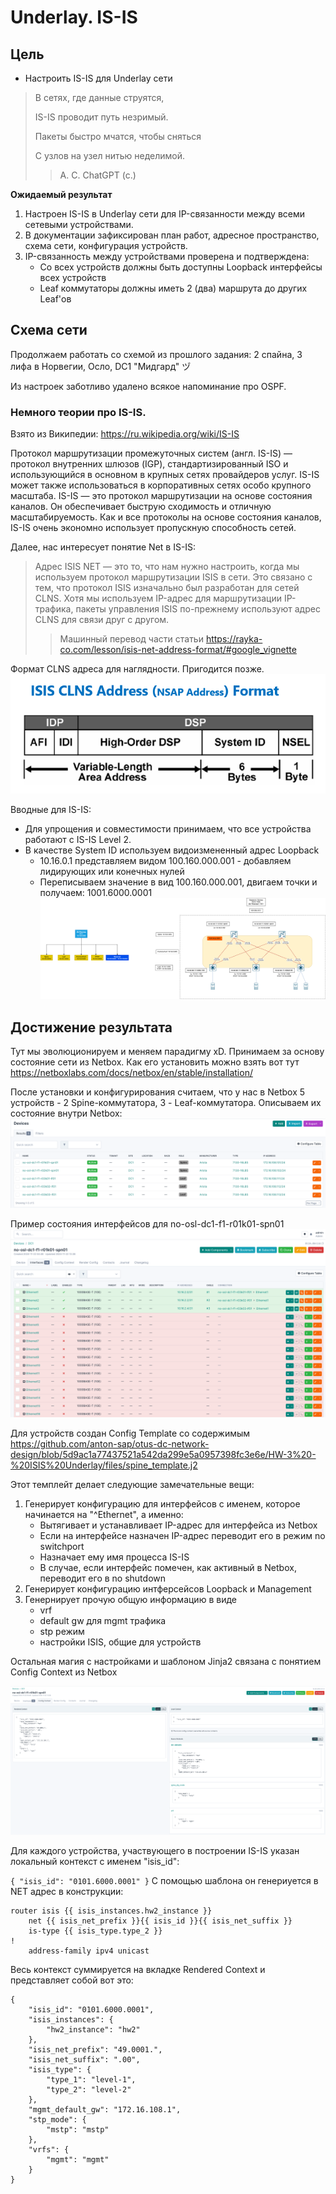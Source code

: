 # Underlay. IS-IS

## Цель
* Настроить IS-IS для Underlay сети
>В сетях, где данные струятся,
> 
>IS-IS проводит путь незримый.
> 
>Пакеты быстро мчатся, чтобы сняться
> 
>С узлов на узел нитью неделимой.
>> А. С. ChatGPT (c.)

**Ожидаемый результат**
1. Настроен IS-IS в Underlay сети для IP-связанности между всеми сетевыми устройствами.
2. В документации зафиксирован план работ, адресное пространство, схема сети, конфигурация устройств.
3. IP-связанность между устройствами проверена и подтверждена:
   * Со всех устройств должны быть доступны Loopback интерфейсы всех устройств
   * Leaf коммутаторы должны иметь 2 (два) маршрута до других Leaf'ов

## Схема сети

Продолжаем работать со схемой из прошлого задания: 2 спайна, 3 лифа в Норвегии, Осло, DC1 "Мидгард" ヅ

Из настроек заботливо удалено всякое напоминание про OSPF.

### Немного теории про IS-IS.
Взято из Википедии: https://ru.wikipedia.org/wiki/IS-IS

Протокол маршрутизации промежуточных систем (англ. IS-IS) — протокол внутренних шлюзов (IGP), стандартизированный ISO и использующийся в основном в крупных сетях провайдеров услуг. IS-IS может также использоваться в корпоративных сетях особо крупного масштаба. IS-IS — это протокол маршрутизации на основе состояния каналов. Он обеспечивает быструю сходимость и отличную масштабируемость. Как и все протоколы на основе состояния каналов, IS-IS очень экономно использует пропускную способность сетей.

Далее, нас интересует понятие Net в IS-IS:

>Адрес ISIS NET — это то, что нам нужно настроить, когда мы используем протокол маршрутизации ISIS в сети.
>Это связано с тем, что протокол ISIS изначально был разработан для сетей CLNS. Хотя мы используем IP-адрес для маршрутизации IP-трафика, пакеты управления ISIS по-прежнему используют адрес CLNS для связи друг с другом.
>> Машинный перевод части статьи https://rayka-co.com/lesson/isis-net-address-format/#google_vignette

Формат CLNS адреса для наглядности. Пригодится позже.
![](images/ISIS_clns.png)

Вводные для IS-IS:
   * Для упрощения и совместимости принимаем, что все устройства работают с IS-IS Level 2.
   * В качестве System ID используем видоизмененный адрес Loopback
     * 10.16.0.1 представляем видом 100.160.000.001 - добавляем лидирующих или конечных нулей
     * Переписываем значение в вид 100.160.000.001, двигаем точки и получаем: 1001.6000.0001
![](images/HW-3-map.png)

## Достижение результата

Тут мы эволюционируем и меняем парадигму xD. Принимаем за основу состояние сети из Netbox. Как его установить можно взять вот тут https://netboxlabs.com/docs/netbox/en/stable/installation/

После установки и конфигурирования считаем, что у нас в Netbox 5 устройств - 2 Spine-коммутатора, 3 - Leaf-коммутатора. Описываем их состояние внутри Netbox:
![](images/nb-devices.png)

Пример состояния интерфейсов для no-osl-dc1-f1-r01k01-spn01
![](images/no-osl-dc1-f1-r01k01-spn01_interfaces.png)

Для устройств создан Config Template со содержимым https://github.com/anton-sap/otus-dc-network-design/blob/5d9ac1a77437521a542da299e5a0957398fc3e6e/HW-3%20-%20ISIS%20Underlay/files/spine_template.j2

Этот темплейт делает следующие замечательные вещи:
1. Генерирует конфигурацию для интерфейсов с именем, которое начинается на "^Ethernet", а именно:
   * Вытягивает и устанавливает IP-адрес для интерфейса из Netbox
   * Если на интерфейсе назначен IP-адрес переводит его в режим no switchport
   * Назначает ему имя процесса IS-IS
   * В случае, если интерфейс помечен, как активный в Netbox, переводит его в no shutdown
2.  Генерирует конфигурацию интферсейсов Loopback и Management
3.  Генернирует прочую общую информацию в виде
    * vrf
    * default gw для mgmt трафика
    * stp режим
    * настройки ISIS, общие для устройств
    
Остальная магия с настройками и шаблоном Jinja2 связана с понятием Config Context из Netbox

![](images/config_context_examples.png)

Для каждого устройства, участвующего в построении IS-IS указан локальный контекст с именем "isis_id":

`
{
    "isis_id": "0101.6000.0001"
}
`
С помощью шаблона он генериуется в NET адрес в конструкции:

    router isis {{ isis_instances.hw2_instance }}
        net {{ isis_net_prefix }}{{ isis_id }}{{ isis_net_suffix }}
        is-type {{ isis_type.type_2 }}
    !
        address-family ipv4 unicast

Весь контекст суммируется на вкладке Rendered Context и представляет собой вот это:



    {
        "isis_id": "0101.6000.0001",
        "isis_instances": {
            "hw2_instance": "hw2"
        },
        "isis_net_prefix": "49.0001.",
        "isis_net_suffix": ".00",
        "isis_type": {
            "type_1": "level-1",
            "type_2": "level-2"
        },
        "mgmt_default_gw": "172.16.108.1",
        "stp_mode": {
            "mstp": "mstp"
        },
        "vrfs": {
            "mgmt": "mgmt"
        }
    }


